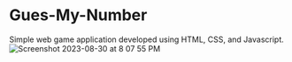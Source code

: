 # Gues-My-Number
Simple web game application developed using HTML, CSS, and Javascript.
![Screenshot 2023-08-30 at 8 07 55 PM](https://github.com/Abhishekhm777/Gues-My-Number/assets/44720308/7a339aa0-90e4-40f2-9fc0-a74fe273c53d)
